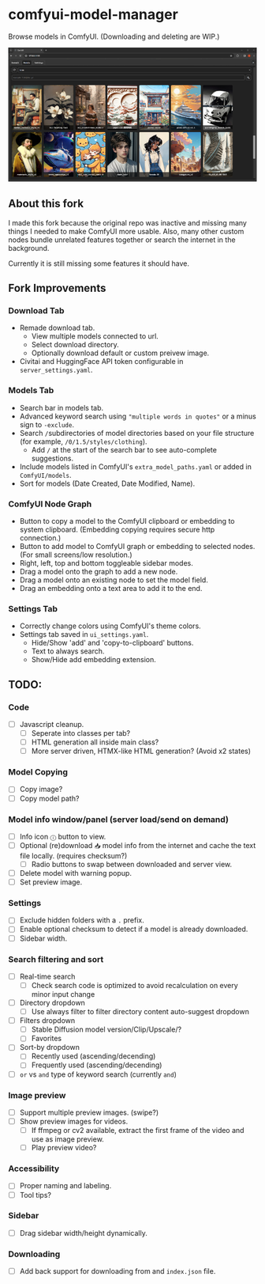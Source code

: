 # comfyui-model-manager

Browse models in ComfyUI. (Downloading and deleting are WIP.)

![Model Manager Demo Screenshot](model-manager-demo-screenshot.png)

## About this fork

I made this fork because the original repo was inactive and missing many things I needed to make ComfyUI more usable. Also, many other custom nodes bundle unrelated features together or search the internet in the background.

Currently it is still missing some features it should have.

## Fork Improvements

### Download Tab

- Remade download tab.
  - View multiple models connected to url.
  - Select download directory.
  - Optionally download default or custom preivew image.
- Civitai and HuggingFace API token configurable in `server_settings.yaml`.

### Models Tab

- Search bar in models tab.
- Advanced keyword search using `"multiple words in quotes"` or a minus sign to `-exclude`.
- Search `/`subdirectories of model directories based on your file structure (for example, `/0/1.5/styles/clothing`).
  - Add `/` at the start of the search bar to see auto-complete suggestions.
- Include models listed in ComfyUI's `extra_model_paths.yaml` or added in `ComfyUI/models`.
- Sort for models (Date Created, Date Modified, Name).

### ComfyUI Node Graph

- Button to copy a model to the ComfyUI clipboard or embedding to system clipboard. (Embedding copying requires secure http connection.)
- Button to add model to ComfyUI graph or embedding to selected nodes. (For small screens/low resolution.)
- Right, left, top and bottom toggleable sidebar modes.
- Drag a model onto the graph to add a new node.
- Drag a model onto an existing node to set the model field.
- Drag an embedding onto a text area to add it to the end.

### Settings Tab

- Correctly change colors using ComfyUI's theme colors.
- Settings tab saved in `ui_settings.yaml`.
  - Hide/Show 'add' and 'copy-to-clipboard' buttons.
  - Text to always search.
  - Show/Hide add embedding extension.

## TODO:

### Code

- &#9744; Javascript cleanup.
  - &#9744; Seperate into classes per tab?
  - &#9744; HTML generation all inside main class?
  - &#9744; More server driven, HTMX-like HTML generation? (Avoid x2 states)

### Model Copying

- &#9744; Copy image?
- &#9744; Copy model path?

### Model info window/panel (server load/send on demand)

- &#9744; Info icon `ⓘ` button to view.
- &#9744; Optional (re)download `📥︎` model info from the internet and cache the text file locally. (requires checksum?)
  - &#9744; Radio buttons to swap between downloaded and server view.
- &#9744; Delete model with warning popup.
- &#9744; Set preview image.

### Settings

- &#9744; Exclude hidden folders with a `.` prefix.
- &#9744; Enable optional checksum to detect if a model is already downloaded.
- &#9744; Sidebar width.

### Search filtering and sort

- &#9744; Real-time search
  - &#9744; Check search code is optimized to avoid recalculation on every minor input change
- &#9744; Directory dropdown
  - &#9744; Use always filter to filter directory content auto-suggest dropdown
- &#9744; Filters dropdown
  - &#9744; Stable Diffusion model version/Clip/Upscale/?
  - &#9744; Favorites
- &#9744; Sort-by dropdown
  - &#9744; Recently used (ascending/decending)
  - &#9744; Frequently used (ascending/decending)
- &#9744; `or` vs `and` type of keyword search (currently `and`)

### Image preview

- &#9744; Support multiple preview images. (swipe?)
- &#9744; Show preview images for videos.
  - &#9744; If ffmpeg or cv2 available, extract the first frame of the video and use as image preview.
  - &#9744; Play preview video?

### Accessibility

- &#9744; Proper naming and labeling.
- &#9744; Tool tips?

### Sidebar

- &#9744; Drag sidebar width/height dynamically.

### Downloading

- &#9744; Add back support for downloading from and `index.json` file.
